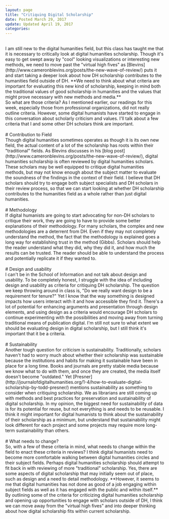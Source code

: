 ```yaml
---
layout: page
title: "Critiquing Digital Scholarship"
date: Posted March 29, 2017
update: Updated April 19, 2017
categories:
---
```

<br/>
I am still new to the digital humanities field, but this class has taught me that it is necessary to critically look at digital humanities scholarship. Though it's easy to get swept away by "cool" looking visualizations or interesting new methods, we need to move past the "virtual high fives" as [Blevins](http://www.cameronblevins.org/posts/the-new-wave-of-review/) puts it and start taking a deeper look about how DH scholarship contributes to the humanities field outside of DH. **We need to think about what criteria are important for evaluating this new kind of scholarship, keeping in mind both the traditional values of good scholarship in humanities and the values that might prove necessary with new methods and media.**
<br>
So what are those criteria? As I mentioned earlier, our readings for this week, especially those from professional organizations, did not really outline criteria. However, some digital humanists have started to engage in this conversation about scholarly criticism and values. I'll talk about a few criteria that I and some other DH scholars think are important.
<br>
<br>
# Contribution to Field
<br>
Though digital humanities sometimes operates as though it is its own new field, the actual content of a lot of the scholarship has roots within their "traditional" fields. As Blevins discusses in his [blog post](http://www.cameronblevins.org/posts/the-new-wave-of-review/), digital humanities scholarship is often reviewed by digital humanities scholars. These scholars may be well equipped to critique digital humanities methods, but may not know enough about the subject matter to evaluate the soundness of the findings in the context of their field. I believe that DH scholars should try to engage both subject specialists and DH scholars in their review process, so that we can start looking at whether DH scholarship contributes to the humanities field as a whole rather than just digital humanities.
<br>
<br>
# Methodology
<br>
If digital humanists are going to start advocating for non-DH scholars to critique their work, they are going to have to provide some better explanations of their methodology. For many scholars, the complex and new methodologies are a deterrent from DH. Even if they may not completely understand the method, the fact that the methodology is explained goes a long way for establishing trust in the method (Gibbs). Scholars should help the reader understand what they did, why they did it, and how much the results can be trusted. The reader should be able to understand the process and potentially replicate it if they wanted to.
<br>
<br>
# Design and usability
<br>
I can't be in the School of Information and not talk about design and usability. To be completely honest, I struggle with the idea of including design and usability as criteria for critiquing DH scholarship. The question we keep throwing around in class is, "Do we really want design to be a requirement for tenure?" Yet I know that the way something is designed impacts how users interact with it and how accessible they find it. There's a lot of potential for enhancing arguments and presentation through design elements, and using design as a criteria would encourage DH scholars to continue experimenting with the possibilities and moving away from turning traditional means of publication digital. I'm still not sure to what extent we should be evaluating design in digital scholarship, but I still think it's important that it be a criteria.
<br>
<br>
# Sustainability
<br>
Another tough question for criticism is sustainability. Traditionally, scholars haven't had to worry much about whether their scholarship was sustainable because the institutions and habits for making it sustainable have been in place for a long time. Books and journals are pretty stable media because we know what to do with them, and once they are created, the media itself doesn't become "outdated." Yet [Presner](http://journalofdigitalhumanities.org/1-4/how-to-evaluate-digital-scholarship-by-todd-presner/) mentions sustainability as something to consider when critiquing scholarship. We as librarians are still coming up with methods and best practices for preservation and sustainability of digital scholarship. In my opinion, the biggest need for sustainability of data is for its potential for reuse, but not everything is and needs to be reusable. I think it might important for digital humanists to think about the sustainability of their scholarship as a minimum, but understand that sustainability might look different for each project and some projects may require more long-term sustainability than others.
<br>
<br>
# What needs to change?
<br>
So, with a few of these criteria in mind, what needs to change within the field to enact these criteria in reviews? I think digital humanists need to become more comfortable walking between digital humanities circles and their subject fields. Perhaps digital humanities scholarship should attempt to fit back in with reviewing of more "traditional" scholarship. Yes, there are some aspects of digital scholarship that may initially seem out of place, such as design and a need to detail methodology. **However, it seems to me that digital humanities has not done as good of a job engaging within subject fields as well as it has engaged with the public and within itself.** By outlining some of the criteria for criticizing digital humanities scholarship and opening up opportunities to engage with scholars outside of DH, I think we can move away from the "virtual high fives" and into deeper thinking about how digital scholarship fits within current scholarship.
